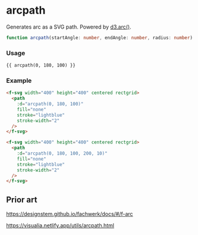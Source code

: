# arcpath

Generates arc as a SVG path. Powered by [d3.arc()](https://github.com/d3/d3-shape#arcs).

```ts
function arcpath(startAngle: number, endAngle: number, radius: number): string;
```

### Usage

```md
{{ arcpath(0, 180, 100) }}
```

### Example

```md
<f-svg width="400" height="400" centered rectgrid>
  <path
    :d="arcpath(0, 180, 100)"
    fill="none"
    stroke="lightblue"
    stroke-width="2"
  />
</f-svg>
```

```md
<f-svg width="400" height="400" centered rectgrid>
  <path
    :d="arcpath(0, 180, 100, 200, 10)"
    fill="none"
    stroke="lightblue"
    stroke-width="2"
  />
</f-svg>
```

## Prior art

https://designstem.github.io/fachwerk/docs/#/f-arc

https://visualia.netlify.app/utils/arcpath.html
